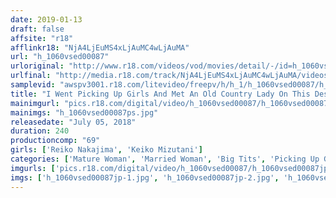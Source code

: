 ```yaml
---
date: 2019-01-13
draft: false
affsite: "r18"
afflinkr18: "NjA4LjEuMS4xLjAuMC4wLjAuMA"
url: "h_1060vsed00087"
urloriginal: "http://www.r18.com/videos/vod/movies/detail/-/id=h_1060vsed00087"
urlfinal: "http://media.r18.com/track/NjA4LjEuMS4xLjAuMC4wLjAuMA/videos/vod/movies/detail/-/id=h_1060vsed00087"
samplevid: "awspv3001.r18.com/litevideo/freepv/h/h_1/h_1060vsed00087/h_1060vsed00087_dmb_w.mp4"
title: "I Went Picking Up Girls And Met An Old Country Lady On This Desolate Country Road, But I Tried To Seduce Her Anyway, So How Many Old Ladies Like This Do You Think I Got To Fuck!?"
mainimgurl: "pics.r18.com/digital/video/h_1060vsed00087/h_1060vsed00087ps.jpg"
mainimgs: "h_1060vsed00087ps.jpg"
releasedate: "July 05, 2018"
duration: 240
productioncomp: "69"
girls: ['Reiko Nakajima', 'Keiko Mizutani']
categories: ['Mature Woman', 'Married Woman', 'Big Tits', 'Picking Up Girls', 'Nymphomaniac', 'Over 4 Hours']
imgurls: ['pics.r18.com/digital/video/h_1060vsed00087/h_1060vsed00087jp-1.jpg', 'pics.r18.com/digital/video/h_1060vsed00087/h_1060vsed00087jp-2.jpg', 'pics.r18.com/digital/video/h_1060vsed00087/h_1060vsed00087jp-3.jpg', 'pics.r18.com/digital/video/h_1060vsed00087/h_1060vsed00087jp-4.jpg', 'pics.r18.com/digital/video/h_1060vsed00087/h_1060vsed00087jp-5.jpg', 'pics.r18.com/digital/video/h_1060vsed00087/h_1060vsed00087jp-6.jpg', 'pics.r18.com/digital/video/h_1060vsed00087/h_1060vsed00087jp-7.jpg', 'pics.r18.com/digital/video/h_1060vsed00087/h_1060vsed00087jp-8.jpg', 'pics.r18.com/digital/video/h_1060vsed00087/h_1060vsed00087jp-9.jpg', 'pics.r18.com/digital/video/h_1060vsed00087/h_1060vsed00087jp-10.jpg', 'pics.r18.com/digital/video/h_1060vsed00087/h_1060vsed00087jp-11.jpg', 'pics.r18.com/digital/video/h_1060vsed00087/h_1060vsed00087jp-12.jpg', 'pics.r18.com/digital/video/h_1060vsed00087/h_1060vsed00087jp-13.jpg', 'pics.r18.com/digital/video/h_1060vsed00087/h_1060vsed00087jp-14.jpg', 'pics.r18.com/digital/video/h_1060vsed00087/h_1060vsed00087jp-15.jpg', 'pics.r18.com/digital/video/h_1060vsed00087/h_1060vsed00087jp-16.jpg', 'pics.r18.com/digital/video/h_1060vsed00087/h_1060vsed00087jp-17.jpg', 'pics.r18.com/digital/video/h_1060vsed00087/h_1060vsed00087jp-18.jpg', 'pics.r18.com/digital/video/h_1060vsed00087/h_1060vsed00087jp-19.jpg', 'pics.r18.com/digital/video/h_1060vsed00087/h_1060vsed00087jp-20.jpg']
imgs: ['h_1060vsed00087jp-1.jpg', 'h_1060vsed00087jp-2.jpg', 'h_1060vsed00087jp-3.jpg', 'h_1060vsed00087jp-4.jpg', 'h_1060vsed00087jp-5.jpg', 'h_1060vsed00087jp-6.jpg', 'h_1060vsed00087jp-7.jpg', 'h_1060vsed00087jp-8.jpg', 'h_1060vsed00087jp-9.jpg', 'h_1060vsed00087jp-10.jpg', 'h_1060vsed00087jp-11.jpg', 'h_1060vsed00087jp-12.jpg', 'h_1060vsed00087jp-13.jpg', 'h_1060vsed00087jp-14.jpg', 'h_1060vsed00087jp-15.jpg', 'h_1060vsed00087jp-16.jpg', 'h_1060vsed00087jp-17.jpg', 'h_1060vsed00087jp-18.jpg', 'h_1060vsed00087jp-19.jpg', 'h_1060vsed00087jp-20.jpg']
---
```

